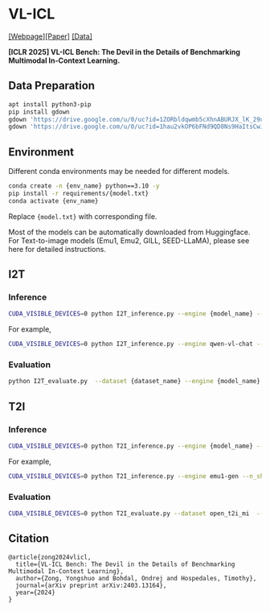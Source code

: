 # VL-ICL

[[Webpage]](https://ys-zong.github.io/VL-ICL/)[[Paper]](https://arxiv.org/abs/2403.13164) [[Data]](https://huggingface.co/datasets/ys-zong/VL-ICL)

**[ICLR 2025] VL-ICL Bench: The Devil in the Details of Benchmarking Multimodal In-Context Learning.**


## Data Preparation

```bash
apt install python3-pip
pip install gdown
gdown 'https://drive.google.com/u/0/uc?id=1ZORbldqwmb5cXhnABURJX_lK_29uJP07&export=download'
gdown 'https://drive.google.com/u/0/uc?id=1hau2vkOP6bFNd9QD8Ns9HaItsCwJQiC8&export=download' 
```

## Environment
Different conda environments may be needed for different models.

```bash
conda create -n {env_name} python==3.10 -y
pip install -r requirements/{model.txt}
conda activate {env_name}
```
Replace `{model.txt}` with corresponding file.

Most of the models can be automatically downloaded from Huggingface. For Text-to-image models (Emu1, Emu2, GILL, SEED-LLaMA), please see here for detailed instructions.

## I2T

### Inference
```bash
CUDA_VISIBLE_DEVICES=0 python I2T_inference.py --engine {model_name} --n_shot {shots} --dataset {dataset_name} --task_description detailed 
```
For example,
```bash
CUDA_VISIBLE_DEVICES=0 python I2T_inference.py --engine qwen-vl-chat --n_shot 0 1 2 4 5 --task_description detailed --dataset open_mi
```

### Evaluation
```bash
python I2T_evaluate.py  --dataset {dataset_name} --engine {model_name} --n_shot {shots}
```

## T2I

### Inference
```bash
CUDA_VISIBLE_DEVICES=0 python T2I_inference.py --engine {model_name} --n_shot {shots} --dataset {dataset_name} --task_description detailed 
```

For example,
```bash
CUDA_VISIBLE_DEVICES=0 python T2I_inference.py --engine emu1-gen --n_shot 0 1 2 4 5 --task_description detailed --dataset open_t2i_mi
```

### Evaluation
```bash
CUDA_VISIBLE_DEVICES=0 python T2I_evaluate.py --dataset open_t2i_mi  --engine seed-llama
```

## Citation
```
@article{zong2024vlicl,
  title={VL-ICL Bench: The Devil in the Details of Benchmarking Multimodal In-Context Learning},
  author={Zong, Yongshuo and Bohdal, Ondrej and Hospedales, Timothy},
  journal={arXiv preprint arXiv:2403.13164},
  year={2024}
}
```
